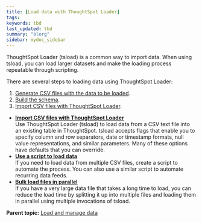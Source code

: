 ```yaml
---
title: [Load data with ThoughtSpot Loader]
tags: 
keywords: tbd
last_updated: tbd
summary: "blerg"
sidebar: mydoc_sidebar
---
```

ThoughtSpot Loader (tsload) is a common way to import data. When using tsload, you can load larger datasets and make the loading process repeatable through scripting.

There are several steps to loading data using ThoughtSpot Loader:

1.   [Generate CSV files with the data to be loaded](generate_flat_file.html#).
2.   [Build the schema](create_schema.html).
3.   [Import CSV files with ThoughtSpot Loader](use_data_importer.html#).

-   **[Import CSV files with ThoughtSpot Loader](../../admin/loading/use_data_importer.html)**  
Use ThoughtSpot Loader (tsload) to load data from a CSV text file into an existing table in ThoughtSpot. tsload accepts flags that enable you to specify column and row separators, date or timestamp formats, null value representations, and similar parameters. Many of these options have defaults that you can override.
-   **[Use a script to load data](../../admin/loading/load_with_script.html)**  
If you need to load data from multiple CSV files, create a script to automate the process. You can also use a similar script to automate recurring data feeds.
-   **[Bulk load files in parallel](../../admin/loading/parallel_tsload.html)**  
If you have a very large data file that takes a long time to load, you can reduce the load time by splitting it up into multiple files and loading them in parallel using multiple invocations of tsload.

**Parent topic:** [Load and manage data](../../admin/loading/loading_intro.html)
